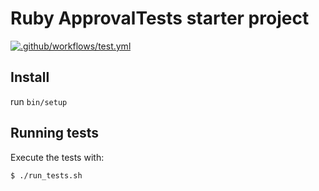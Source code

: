 # Ruby ApprovalTests starter project
[![.github/workflows/test.yml](../../actions/workflows/test.yml/badge.svg)](../../actions/workflows/test.yml)

## Install

run
`bin/setup`

## Running tests

Execute the tests with:

```bash
$ ./run_tests.sh
```
